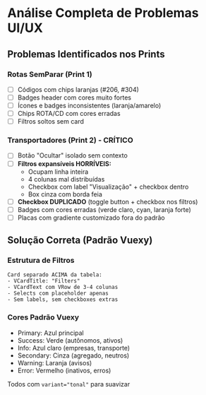 # Análise Completa de Problemas UI/UX

## Problemas Identificados nos Prints

### Rotas SemParar (Print 1)
- [ ] Códigos com chips laranjas (#206, #304)
- [ ] Badges header com cores muito fortes
- [ ] Ícones e badges inconsistentes (laranja/amarelo)
- [ ] Chips ROTA/CD com cores erradas
- [ ] Filtros soltos sem card

### Transportadores (Print 2) - CRÍTICO
- [ ] Botão "Ocultar" isolado sem contexto
- [ ] **Filtros expansíveis HORRÍVEIS:**
  - Ocupam linha inteira
  - 4 colunas mal distribuídas
  - Checkbox com label "Visualização" + checkbox dentro
  - Box cinza com borda feia
- [ ] **Checkbox DUPLICADO** (toggle button + checkbox nos filtros)
- [ ] Badges com cores erradas (verde claro, cyan, laranja forte)
- [ ] Placas com gradiente customizado fora do padrão

## Solução Correta (Padrão Vuexy)

### Estrutura de Filtros
```
Card separado ACIMA da tabela:
- VCardTitle: "Filters"
- VCardText com VRow de 3-4 colunas
- Selects com placeholder apenas
- Sem labels, sem checkboxes extras
```

### Cores Padrão Vuexy
- Primary: Azul principal
- Success: Verde (autônomos, ativos)
- Info: Azul claro (empresas, transporte)
- Secondary: Cinza (agregado, neutros)
- Warning: Laranja (avisos)
- Error: Vermelho (inativos, erros)

Todos com `variant="tonal"` para suavizar
